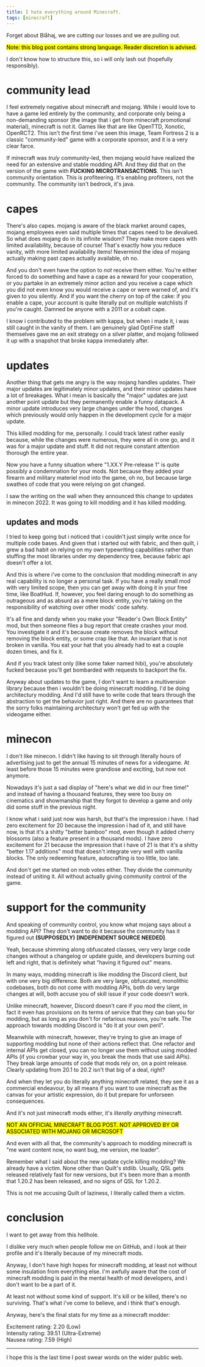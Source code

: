 ```yaml
---
title: I hate everything around Minecraft.
tags: [minecraft]
---
```


Forget about Blåhaj, we are cutting our losses and we are pulling out.

<mark class="note">Note: this blog post contains strong language. Reader discretion is advised.</mark>

I don't know how to structure this, so i will only lash out (hopefully responsibly).

# community lead

I feel extremely negative about minecraft and mojang. While i would love to have a game led entirely by the community, and corporate only being a non-demanding sponsor (the image that i get from minecraft promotional material), minecraft is not it. Games like that are like OpenTTD, Xonotic, OpenRCT2. This isn't the first time i've seen this image, Team Fortress 2 is a classic "community-led" game with a corporate sponsor, and it is a very clear farce.

If minecraft was *truly* community-led, then mojang would have realized the need for an extensive and stable modding API. And they did that on the version of the game with **FUCKING MICROTRANSACTIONS**. This isn't community orientation. This is profiteering. It's enabling profiteers, not the community. The community isn't bedrock, it's java.

# capes

There's also capes. mojang is aware of the black market around capes, mojang employees even said multiple times that capes need to be devalued. So what does mojang do in its infinite wisdom? They make more capes with limited availability, because of course! That's exactly how you reduce vanity, with more limited availability items! Nevermind the idea of mojang actually making past capes actually available, oh no.

And you don't even have the option to *not* receive them either. You're either forced to do something and have a cape as a reward for your cooperation, or you partake in an extremely minor action and you receive a cape which you did not even know you would receive a cape or were warned of, and it's given to you silently. And if you want the cherry on top of the cake: if you enable a cape, your account is quite literally put on multiple watchlists if you're caught. Damned be anyone with a 2011 or a cobalt cape.

I know i contributed to the problem with kappa, but when i made it, i was still caught in the vanity of them. I am genuinely glad OptiFine staff themselves gave me an exit strategy on a silver platter, and mojang followed it up with a snapshot that broke kappa immediately after.

# updates

Another thing that gets me angry is the way mojang handles updates. Their major updates are legitimately minor updates, and their minor updates have a lot of breakages. What i mean is basically the "major" updates are just another point update but they permanently enable a funny datapack. A minor update introduces very large changes under the hood, changes which previously would only happen in the development cycle for a major update.

This killed modding for me, personally. I could track latest rather easily because, while the changes were numerous, they were all in one go, and it was for a major update and stuff. It did not require constant attention thorough the entire year.

Now you have a funny situation where "1.XX.Y Pre-release 1" is quite possibly a condemnation for your mods. Not because they added your firearm and military materiel mod into the game, oh no, but because large swathes of code that you were relying on got changed.

I saw the writing on the wall when they announced this change to updates in minecon 2022. It was going to kill modding and it has killed modding.

## updates and mods

I tried to keep going but i noticed that i couldn't just simply write once for multiple code bases. And given that i started out with fabric, and then quilt, i grew a bad habit on relying on my own typewriting capabilities rather than stuffing the most libraries under my dependency tree, because fabric api doesn't offer a lot.

And this is where i've come to the conclusion that modding minecraft in any real capability is no longer a personal task. If you have a really small mod with very limited scope, then you can get away with doing it in your free time, like BoatHud. If, however, you feel daring enough to do something as outrageous and as absurd as a mere block entity, you're taking on the responsibility of watching over other mods' code safety.

It's all fine and dandy when you make your "Reader's Own Block Entity" mod, but then someone files a bug report that create crashes your mod. You investigate it and it's because create removes the block without removing the block entity, or some crap like that. An invariant that is not broken in vanilla. You eat your hat that you already had to eat a couple dozen times, and fix it.

And if you track latest only (like some faker named hibi), you're absolutely fucked because you'll get bombarded with requests to backport the fix.

Anyway about updates to the game, I don't want to learn a multiversion library because then i wouldn't be doing minecraft modding. I'd be doing architectury modding. And I'd still have to write code that tears through the abstraction to get the behavior just right. And there are no guarantees that the sorry folks maintaining architectury won't get fed up with the videogame either.

# minecon

I don't like minecon. I didn't like having to sit through literally hours of advertising just to get the annual 15 minutes of news for a videogame. At least before those 15 minutes were grandiose and exciting, but now not anymore.

Nowadays it's just a sad display of "here's what we did in our free time!" and instead of having a thousand features, they were too busy on cinematics and showmanship that they forgot to develop a game and only did some stuff in the previous night.

I know what i said just now was harsh, but that's the impression i have. I had zero excitement for 20 because the impression i had of it, and still have now, is that it's a shitty "better bamboo" mod, even though it added cherry blossoms (also a feature present in a thousand mods). I have zero excitement for 21 because the impression that i have of 21 is that it's a shitty "better 1.17 additions" mod that doesn't integrate very well with vanilla blocks. The only redeeming feature, autocrafting is too little, too late.

And don't get me started on mob votes either. They divide the community instead of uniting it. All without actually giving community control of the game.

# support for the community

And speaking of community control, you know what mojang says about a modding API? They don't want to do it because the community has it figured out **(SUPPOSEDLY)** **[INDEPENDENT SOURCE NEEDED]**.

Yeah, because shimming along obfuscated classes, very very large code changes without a changelog or update guide, and developers burning out left and right, that is definitely what "having it figured out" means.

In many ways, modding minecraft is like modding the Discord client, but with one very big difference. Both are very large, obfuscated, monolithic codebases, both do not come with modding APIs, both do very large changes at will, both accuse you of skill issue if your code doesn't work.

Unlike minecraft, however, Discord doesn't care if you mod the client, in fact it even has provisions on its terms of service that they can ban you for modding, but as long as you don't for nefarious reasons, you're safe. The approach towards modding Discord is "do it at your own peril".

Meanwhile with minecraft, however, they're trying to give an image of supporting modding but none of their actions reflect that. One refactor and internal APIs get closed, you can no longer use them without using modded APIs (if you crowbar your way in, you break the mods that use said APIs). They break large amounts of code that mods rely on, on a point release. Clearly updating from 20.1 to 20.2 isn't that big of a deal, right?

And when they let you do literally anything minecraft related, they see it as a commercial endeavour, by all means if you want to use minecraft as the canvas for your artistic expression, do it but prepare for unforseen consequences.

And it's not just minecraft mods either, it's *literally anything* minecraft.

<mark class="note">NOT AN OFFICIAL MINECRAFT BLOG POST. NOT APPROVED BY OR ASSOCIATED WITH MOJANG OR MICROSOFT</mark>

And even with all that, the community's approach to modding minecraft is "me want content now, no want bug, me version, me loader".

Remember what I said about the new update cycle killing modding? We already have a victim. None other than Quilt's stdlib. Usually, QSL gets released relatively fast for new versions, but it's been more than a month that 1.20.2 has been released, and no signs of QSL for 1.20.2.

This is not me accusing Quilt of laziness, I literally called them a victim.

# conclusion

I want to get away from this hellhole.

I dislike very much when people follow me on GitHub, and i look at their profile and it's literally because of my minecraft mods.

Anyway, I don't have high hopes for minecraft modding, at least not without some insulation from everything else. I'm awfully aware that the cost of minecraft modding is paid in the mental health of mod developers, and i don't want to be a part of it.

At least not without some kind of support. It's kill or be killed, there's no surviving. That's what i've come to believe, and i think that's enough.

Anyway, here's the final stats for my time as a minecraft modder:

Excitement rating: 2.20 (Low)    
Intensity rating: 39.51 (Ultra-Extreme)    
Nausea rating: 7.59 (High)

---
I hope this is the last time I post swear words on the wider public web.

